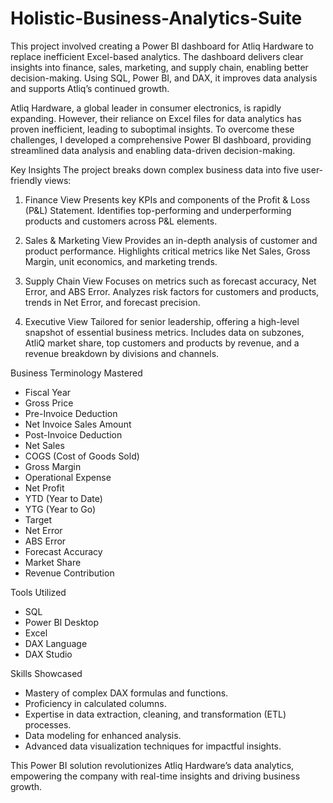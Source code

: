 # Holistic-Business-Analytics-Suite
This project involved creating a Power BI dashboard for Atliq Hardware to replace inefficient Excel-based analytics. The dashboard delivers clear insights into finance, sales, marketing, and supply chain, enabling better decision-making. Using SQL, Power BI, and DAX, it improves data analysis and supports Atliq’s continued growth.

Atliq Hardware, a global leader in consumer electronics, is rapidly expanding. However, their reliance on Excel files for data analytics has proven inefficient, leading to suboptimal insights. To overcome these challenges, I developed a comprehensive Power BI dashboard, providing streamlined data analysis and enabling data-driven decision-making.

Key Insights
The project breaks down complex business data into five user-friendly views:

1. Finance View
Presents key KPIs and components of the Profit & Loss (P&L) Statement.
Identifies top-performing and underperforming products and customers across P&L elements.

2. Sales & Marketing View
Provides an in-depth analysis of customer and product performance.
Highlights critical metrics like Net Sales, Gross Margin, unit economics, and marketing trends.

3. Supply Chain View
Focuses on metrics such as forecast accuracy, Net Error, and ABS Error.
Analyzes risk factors for customers and products, trends in Net Error, and forecast precision.

4. Executive View
Tailored for senior leadership, offering a high-level snapshot of essential business metrics.
Includes data on subzones, AtliQ market share, top customers and products by revenue, and a revenue breakdown by divisions and channels.

Business Terminology Mastered
* Fiscal Year
* Gross Price
* Pre-Invoice Deduction
* Net Invoice Sales Amount
* Post-Invoice Deduction
* Net Sales
* COGS (Cost of Goods Sold)
* Gross Margin
* Operational Expense
* Net Profit
* YTD (Year to Date)
* YTG (Year to Go)
* Target
* Net Error
* ABS Error
* Forecast Accuracy
* Market Share
* Revenue Contribution

Tools Utilized
* SQL
* Power BI Desktop
* Excel
* DAX Language
* DAX Studio

Skills Showcased
* Mastery of complex DAX formulas and functions.
* Proficiency in calculated columns.
* Expertise in data extraction, cleaning, and transformation (ETL) processes.
* Data modeling for enhanced analysis.
* Advanced data visualization techniques for impactful insights.

This Power BI solution revolutionizes Atliq Hardware’s data analytics, empowering the company with real-time insights and driving business growth.
